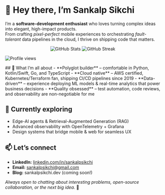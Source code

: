 <!-- ---------- HERO SECTION ---------- -->
# 👋 Hey there, I’m **Sankalp Sikchi**

I’m a **software-development enthusiast** who loves turning complex ideas into elegant, high-impact products.  
From crafting *pixel-perfect* mobile experiences to orchestrating *fault-tolerant* data pipelines in the cloud, I thrive on shipping code that matters.

<!-- ---------- QUICK GLANCE CARDS ---------- -->
<p align="center">
  
  <img src="https://github-readme-stats.vercel.app/api?username=seltygg&show_icons=true&hide_border=true" alt="GitHub Stats"/>
  <img src="https://github-readme-streak-stats.herokuapp.com/?user=seltygg&hide_border=true" alt="GitHub Streak"/>
</p>
<p>
<img src="https://komarev.com/ghpvc/?username=seltygg&label=Profile+views&style=flat&color=0e75b6" alt="Profile views"/>
</p>
<!-- ---------- WHAT I DO ---------- -->
## 🧩 What I’m all about
- **Polyglot builder** – comfortable in Python, Kotlin/Swift, Go, and TypeScript  
- **Cloud native** – AWS certified, Kubernetes/Terraform fan, shipping CI/CD pipelines since 2019  
- **Data-driven** – experience deploying ML models & real-time analytics that power business decisions  
- **Quality obsessed** – test automation, code reviews, and observability are non-negotiable for me  


<!-- ---------- CURRENTLY ---------- -->
## 🌱 Currently exploring
- Edge-AI agents & Retrieval-Augmented Generation (RAG)  
- Advanced observability with OpenTelemetry + Grafana  
- Design systems that bridge mobile & web for seamless UX

<!-- ---------- LET’S CONNECT ---------- -->
## 📫 Let’s connect
- **LinkedIn:** [linkedin.com/in/sankalpsikchi](https://linkedin.com/in/sankalpsikchi)  
- **Email:** sankalpsikchi@gmail.com  
- **Blog:** sankalpsikchi.dev (coming soon!)

*Always open to chatting about interesting problems, open-source collaboration, or the next big idea.* 🚀
